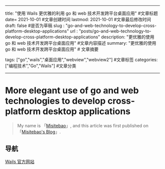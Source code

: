 - - -

title: "使用 Wails 更优雅的利用 go 和 web 技术开发跨平台桌面应用" #文章标题 date= 2021-10-01 #文章创建时间 lastmod: 2021-10-01 #文章最后修改时间 draft: false #是否为草稿 slug : "go-and-web-technology-to-develop-cross-platform-desktop-applications" url : "posts/go-and-web-technology-to-develop-cross-platform-desktop-applications" description: "更优雅的使用 go 和 web 技术开发跨平台桌面应用" #文章内容描述 summary: "更优雅的使用 go 和 web 技术开发跨平台桌面应用" # 文章摘要

tags: ["go","wails","桌面应用","webview","webview2"] #文章标签 categories: ["编程技术","Go","Wails"] #文章分类

- - -

# More elegant use of go and web technologies to develop cross-platform desktop applications


<!-- ## 内容目录

<details>
  <summary>点我 打开/关闭 目录列表</summary>

- [1. ](#nav-1)
- [2. ](#nav-2)
  - [2.1 ](#nav-2-1)
  - [2.2 ](#nav-2-2)
  - [2.3 ](#nav-2-3)
- [3. ](#nav-3)
  - [3.1 ](#nav-3-1)

</details> -->

> My name is 「[Misitebao](http://misitebao.com)」, and this article was first published on 「[Misitebao's Blog](http://blog.misitebao.com)」.

<span id="nav-1"></span>

## 导航

[Wails 官方网站](https://wails.io)
